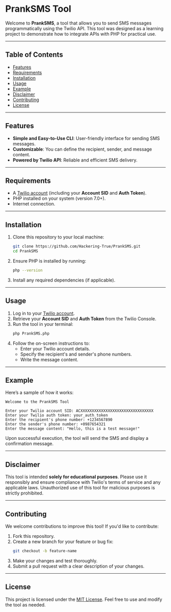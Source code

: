# PrankSMS Tool

Welcome to **PrankSMS**, a tool that allows you to send SMS messages programmatically using the Twilio API. This tool was designed as a learning project to demonstrate how to integrate APIs with PHP for practical use.

---

## Table of Contents
- [Features](#features)
- [Requirements](#requirements)
- [Installation](#installation)
- [Usage](#usage)
- [Example](#example)
- [Disclaimer](#disclaimer)
- [Contributing](#contributing)
- [License](#license)

---

## Features
- **Simple and Easy-to-Use CLI**: User-friendly interface for sending SMS messages.
- **Customizable**: You can define the recipient, sender, and message content.
- **Powered by Twilio API**: Reliable and efficient SMS delivery.

---

## Requirements
- A [Twilio account](https://www.twilio.com/) (including your **Account SID** and **Auth Token**).  
- PHP installed on your system (version 7.0+).  
- Internet connection.  

---

## Installation
1. Clone this repository to your local machine:
   ```bash
   git clone https://github.com/Hackering-True/PrankSMS.git
   cd PrankSMS
   ```
2. Ensure PHP is installed by running:
   ```bash
   php --version
   ```
3. Install any required dependencies (if applicable).

---

## Usage
1. Log in to your [Twilio account](https://www.twilio.com/login).  
2. Retrieve your **Account SID** and **Auth Token** from the Twilio Console.  
3. Run the tool in your terminal:
   ```bash
   php PrankSMS.php
   ```
4. Follow the on-screen instructions to:
   - Enter your Twilio account details.
   - Specify the recipient's and sender's phone numbers.
   - Write the message content.

---

## Example
Here’s a sample of how it works:
```plaintext
Welcome to the PrankSMS Tool

Enter your Twilio account SID: ACXXXXXXXXXXXXXXXXXXXXXXXXXXXXXXXX
Enter your Twilio auth token: your_auth_token
Enter the recipient's phone number: +1234567890
Enter the sender's phone number: +0987654321
Enter the message content: "Hello, this is a test message!"
```

Upon successful execution, the tool will send the SMS and display a confirmation message.

---

## Disclaimer
This tool is intended **solely for educational purposes**. Please use it responsibly and ensure compliance with Twilio's terms of service and any applicable laws. Unauthorized use of this tool for malicious purposes is strictly prohibited.

---

## Contributing
We welcome contributions to improve this tool! If you'd like to contribute:
1. Fork this repository.
2. Create a new branch for your feature or bug fix:
   ```bash
   git checkout -b feature-name
   ```
3. Make your changes and test thoroughly.
4. Submit a pull request with a clear description of your changes.

---

## License
This project is licensed under the [MIT License](LICENSE). Feel free to use and modify the tool as needed.
